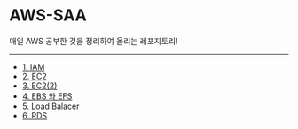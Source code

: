 # AWS-SAA
매일 AWS 공부한 것을 정리하여 올리는 레포지토리! 

---

- [1. IAM](https://github.com/gimkuku/AWS-SAA/blob/master/TIL/1_IAM.md)
- [2. EC2](https://github.com/gimkuku/AWS-SAA/blob/master/TIL/2_EC2.md)
- [3. EC2(2)](https://github.com/gimkuku/AWS-SAA/blob/master/TIL/3_EC2(2).md)
- [4. EBS 와 EFS](https://github.com/gimkuku/AWS-SAA/blob/master/TIL/4_InstanceStorageSection.md)
- [5. Load Balacer](https://github.com/gimkuku/AWS-SAA/blob/master/TIL/5_LoadBalancing.md)
- [6. RDS](https://github.com/gimkuku/AWS-SAA/blob/master/TIL/1_IAM.md)